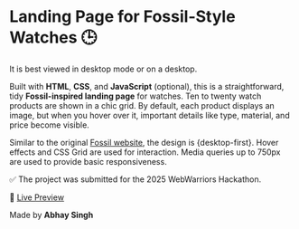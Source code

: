 # **Landing Page for Fossil-Style Watches** 🕒

 It is best viewed in desktop mode or on a desktop.

 Built with **HTML**, **CSS**, and **JavaScript** (optional), this is a straightforward, tidy **Fossil-inspired landing page** for watches.  Ten to twenty watch products are shown in a chic grid.  By default, each product displays an image, but when you hover over it, important details like type, material, and price become visible.

 Similar to the original [Fossil website](https://www.fossil.com/), the design is {desktop-first}.  Hover effects and CSS Grid are used for interaction.  Media queries up to 750px are used to provide basic responsiveness.

 ✅ The project was submitted for the 2025 WebWarriors Hackathon.

 🔗 [Live Preview](https://abhaysinghdevtest.github.io/Fossil-Watch-Landing-Page/)

 Made by **Abhay Singh**
